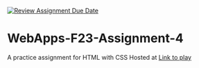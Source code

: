 [![Review Assignment Due Date](https://classroom.github.com/assets/deadline-readme-button-24ddc0f5d75046c5622901739e7c5dd533143b0c8e959d652212380cedb1ea36.svg)](https://classroom.github.com/a/4tKarLeg)
# WebApps-F23-Assignment-4
A practice assignment for HTML with CSS
Hosted at [Link to play]( https://44-563-webapps-f23.github.io/44563-webapps-f23-assignment4-AjitUbbanapally/play.html/)
